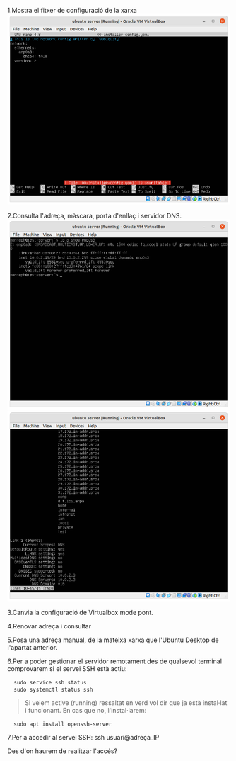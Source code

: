 1.Mostra el fitxer de configuració de la xarxa
![](https://github.com/manteph/modul1/blob/main/Documentaci%C3%B3/Instal%C2%B7lacio%20Ubuntu%20Server/Imatges/Screenshot%20from%202022-03-25%2019-01-31.png)

2.Consulta l'adreça, màscara, porta d'enllaç i servidor DNS.
![](https://github.com/manteph/modul1/blob/main/Documentaci%C3%B3/Instal%C2%B7lacio%20Ubuntu%20Server/Imatges/Screenshot%20from%202022-03-25%2019-42-53.png)
![](https://github.com/manteph/modul1/blob/main/Documentaci%C3%B3/Instal%C2%B7lacio%20Ubuntu%20Server/Imatges/Screenshot%20from%202022-03-25%2019-39-57.png)

3.Canvia la configuració de Virtualbox  mode pont.

4.Renovar adreça i consultar

5.Posa una adreça manual, de la mateixa xarxa que l'Ubuntu Desktop de l'apartat anterior.

6.Per a poder gestionar el servidor  remotament des de qualsevol terminal comprovarem si el servei SSH està actiu:
```console
  sudo service ssh status
  sudo systemctl status ssh
  ```
  
  >Si veiem active (running) ressaltat en verd vol dir que ja està instal·lat i funcionant. En cas que no, l'instal·larem:
 
```console
  sudo apt install openssh-server
  ```
  
7.Per a accedir al servei SSH:
  ssh usuari@adreça_IP

  Des d'on haurem de realitzar l'accés?
